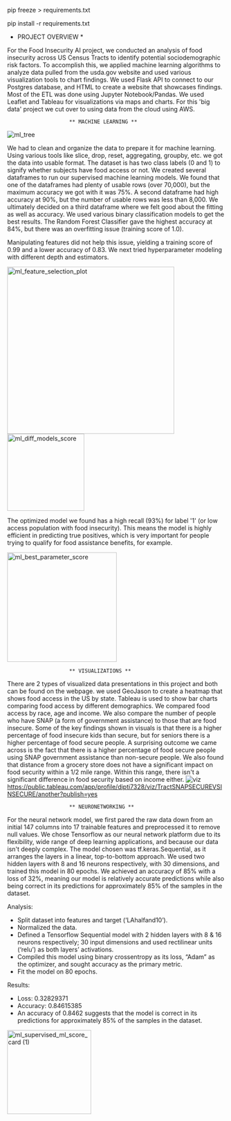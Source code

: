 pip freeze > requirements.txt

pip install -r requirements.txt


* PROJECT OVERVIEW *

For the Food Insecurity AI project, we conducted an analysis of food insecurity across US Census Tracts to identify potential sociodemographic risk factors. To accomplish this, we applied machine learning algorithms to analyze data pulled from the usda.gov website and used various visualization tools to chart findings.
We used Flask API to connect to our Postgres database, and HTML to create a  website that showcases findings. Most of the ETL was done using Jupyter Notebook/Pandas. We used Leaflet and Tableau for visualizations via maps and charts. For this 'big data' project we cut over to using data from the cloud using  AWS.


						** MACHINE LEARNING **
![ml_tree](https://user-images.githubusercontent.com/112736433/223291719-05c108ae-0914-4687-83ca-2d6049371e71.png)

We had to clean and organize the data to prepare it for machine learning. Using various tools like slice, drop, reset, aggregating, groupby, etc. we got the data into usable format. The dataset is has two class labels (0 and 1) to signify whether subjects have food access or not. We created several dataframes to run our supervised machine learning models. We found that one of the dataframes had plenty of usable rows (over 70,000), but the maximum accuracy we got with it was 75%. A second dataframe had high accuracy at 90%, but the number of usable rows was less than 8,000. We ultimately decided on a third dataframe  where we felt good about the fitting as well as accuracy.
We used various binary classification models to get the best results. The Random Forest Classifier gave the highest accuracy  at 84%, but there was an overfitting issue (training score of 1.0). 


Manipulating features did not help this issue, yielding a training score of 0.99 and a lower accuracy of 0.83. We next tried hyperparameter modeling with different depth and estimators. 

<img width="386" alt="ml_feature_selection_plot" src="https://user-images.githubusercontent.com/112736433/223291367-f322eb0c-7bf6-4898-9e3a-ddf893cec804.png">  <img width="178" alt="ml_diff_models_score" src="https://user-images.githubusercontent.com/112736433/223290708-d463f686-6a1b-4e13-9a31-f2de4953b858.png">



The optimized model we found has a high recall (93%) for label '1' (or low access population with food insecurity). This means the model is highly efficient in predicting true positives, which is very important for people trying to qualify for food assistance benefits, for example.

<img width="253" alt="ml_best_parameter_score" src="https://user-images.githubusercontent.com/112736433/223290496-a85e0345-a4c2-443e-8c59-1b318dba16b6.png">



						** VISUALIZATIONS **

There are 2 types of visualized data presentations in this project and both can be found on the webpage. we used GeoJason to create a heatmap that shows food access in the US by state. Tableau is used to show bar charts comparing food access by different demographics. We compared food access by race, age and income. We also compare the number of people who have SNAP (a form of government assistance) to those that are food insecure. Some of the key findings shown in visuals is that there is a higher percentage of food insecure kids than secure, but for seniors there is a higher percentage of food secure people. A surprising outcome we came across is the fact that there is a higher percentage of food secure people using SNAP government assistance than non-secure people. We also found that distance from a grocery store does not have a significant impact on food security within a 1/2 mile range. Within this range, there isn't a significant difference in food security based on income either.
![viz](https://user-images.githubusercontent.com/112736433/223290202-49aa334c-c8cb-401c-872e-77c9a18960cc.png)
https://public.tableau.com/app/profile/dipti7328/viz/TractSNAPSECUREVSINSECURE/another?publish=yes




						** NEURONETWORKING **

For the neural network model, we first pared the raw data down from an initial 147 columns into 17 trainable features and preprocessed it to remove null values. 
We chose Tensorflow as our neural network platform due to its flexibility, wide range of deep learning applications, and because our data isn't deeply complex. The model chosen was tf.keras.Sequential, as it arranges the layers in a linear, top-to-bottom approach. We used two hidden layers with 8 and 16 neurons respectively, with 30 dimensions, and trained this model in 80 epochs. We achieved an accuracy of 85% with a loss of 32%, meaning our model is relatively accurate predictions while also being correct in its predictions for approximately 85% of the samples in the dataset.

Analysis:

- Split dataset into features and target (‘LAhalfand10’).
- Normalized the data.
- Defined a Tensorflow Sequential model with 2 hidden layers with 8 & 16 neurons respectively; 30 input dimensions and used rectilinear units (‘relu’) as both layers’ activations.
- Compiled this model using binary crossentropy as its loss, “Adam” as the optimizer, and sought accuracy as the primary metric.
- Fit the model on 80 epochs.

Results:

- Loss: 0.32829371 
- Accuracy: 0.84615385
- An accuracy of 0.8462 suggests that the model is correct in its predictions for approximately 85% of the samples in the dataset.


<img width="194" alt="ml_supervised_ml_score_card  (1)" src="https://user-images.githubusercontent.com/112736433/223292931-0ee957db-9318-4ec8-af01-be51f435d1d7.png">

